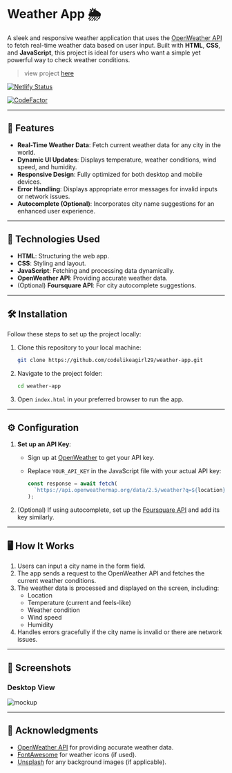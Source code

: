# Weather App 🌦️

A sleek and responsive weather application that uses the [OpenWeather API](https://openweathermap.org/api) to fetch real-time weather data based on user input. Built with **HTML**, **CSS**, and **JavaScript**, this project is ideal for users who want a simple yet powerful way to check weather conditions.

> view project [here](https://openweather-search-api.netlify.app/)

[![Netlify Status](https://api.netlify.com/api/v1/badges/60697a1d-547a-4df2-a3a7-ed2386fca0c9/deploy-status)](https://app.netlify.com/sites/openweather-search-api/deploys)

[![CodeFactor](https://www.codefactor.io/repository/github/codelikeagirl29/weather-app/badge)](https://www.codefactor.io/repository/github/codelikeagirl29/weather-app)

---

## 🚀 Features

- **Real-Time Weather Data**: Fetch current weather data for any city in the world.
- **Dynamic UI Updates**: Displays temperature, weather conditions, wind speed, and humidity.
- **Responsive Design**: Fully optimized for both desktop and mobile devices.
- **Error Handling**: Displays appropriate error messages for invalid inputs or network issues.
- **Autocomplete (Optional)**: Incorporates city name suggestions for an enhanced user experience.

---

## 🔧 Technologies Used

- **HTML**: Structuring the web app.
- **CSS**: Styling and layout.
- **JavaScript**: Fetching and processing data dynamically.
- **OpenWeather API**: Providing accurate weather data.
- (Optional) **Foursquare API**: For city autocomplete suggestions.

---

## 🛠️ Installation

Follow these steps to set up the project locally:

1. Clone this repository to your local machine:
   ```bash
   git clone https://github.com/codelikeagirl29/weather-app.git
   ```
2. Navigate to the project folder:
   ```bash
   cd weather-app
   ```
3. Open `index.html` in your preferred browser to run the app.

---

## ⚙️ Configuration

1. **Set up an API Key**:
   - Sign up at [OpenWeather](https://openweathermap.org/api) to get your API key.
   - Replace `YOUR_API_KEY` in the JavaScript file with your actual API key:

     ```javascript
     const response = await fetch(
       `https://api.openweathermap.org/data/2.5/weather?q=${location}&appid=YOUR_API_KEY&units=imperial`
     );
     ```

2. (Optional) If using autocomplete, set up the [Foursquare API](https://developer.foursquare.com/docs) and add its key similarly.

---

## 🖥️ How It Works

1. Users can input a city name in the form field.
2. The app sends a request to the OpenWeather API and fetches the current weather conditions.
3. The weather data is processed and displayed on the screen, including:
   - Location
   - Temperature (current and feels-like)
   - Weather condition
   - Wind speed
   - Humidity
4. Handles errors gracefully if the city name is invalid or there are network issues.

---

## 📸 Screenshots

### Desktop View
![mockup](https://res.cloudinary.com/dhw9dl4gm/image/upload/v1732909708/mockup_uhwptp.jpg)

---

## 🌟 Acknowledgments

- [OpenWeather API](https://openweathermap.org/api) for providing accurate weather data.
- [FontAwesome](https://fontawesome.com/) for weather icons (if used).
- [Unsplash](https://unsplash.com/) for any background images (if applicable).
